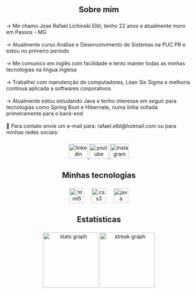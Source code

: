 <h2 align="center">Sobre mim</h2>

###

<p align="left">→ Me chamo Jose Rafael Lichinski Elbl, tenho 22 anos e atualmente moro em Passos - MG<br><br>→ Atualmente curso Análise e Desenvolvimento de Sistemas na PUC PR e estou no primeiro período<br><br>→ Me comunico em inglês com facilidade e tento manter todas as minhas tecnologias na lingua inglesa<br><br>→ Trabalhei com manutenção de computadores, Lean Six Sigma e melhoria contínua aplicada a softwares corporativos<br><br>→ Atualmente estou estudando Java e tenho interesse em seguir para tecnologias como Spring Boot e Hibernate, numa linha voltada primeiramente para o back-end<br><br>📩 Para contato envie um e-mail para: rafael.elbl@hotmail.com ou para minhas redes sociais:</p>

###

<div align="center">
  <a href="https://www.linkedin.com/in/jos%C3%A9-rafael-lichinski-elbl-150375289/" target="_blank">
    <img src="https://raw.githubusercontent.com/maurodesouza/profile-readme-generator/master/src/assets/icons/social/linkedin/default.svg" width="52" height="40" alt="linkedin logo"  />
  </a>
  <a href="https://www.youtube.com/@feydev" target="_blank">
    <img src="https://raw.githubusercontent.com/maurodesouza/profile-readme-generator/master/src/assets/icons/social/youtube/default.svg" width="52" height="40" alt="youtube logo"  />
  </a>
  <a href="https://www.instagram.com/elbl_rafael/" target="_blank">
    <img src="https://raw.githubusercontent.com/maurodesouza/profile-readme-generator/master/src/assets/icons/social/instagram/default.svg" width="52" height="40" alt="instagram logo"  />
  </a>
</div>

###

<h2 align="center">Minhas tecnologias</h2>

###

<div align="center">
  <img src="https://cdn.jsdelivr.net/gh/devicons/devicon/icons/html5/html5-plain.svg" height="40" alt="html5 logo"  />
  <img width="12" />
  <img src="https://cdn.jsdelivr.net/gh/devicons/devicon/icons/css3/css3-plain.svg" height="40" alt="css3 logo"  />
  <img width="12" />
  <img src="https://cdn.jsdelivr.net/gh/devicons/devicon/icons/java/java-original-wordmark.svg" height="40" alt="java logo"  />
</div>

###

<h2 align="center">Estatísticas</h2>

###

<div align="center">
  <img src="https://github-readme-stats.vercel.app/api?username=rafael-elbl19&hide_title=false&hide_rank=false&show_icons=true&include_all_commits=true&count_private=true&disable_animations=false&theme=vue-dark&locale=pt-br&hide_border=false&order=1" height="150" alt="stats graph"  />
  <img src="https://streak-stats.demolab.com?user=rafael-elbl19&locale=pt-br&mode=daily&theme=vue-dark&hide_border=false&border_radius=5&order=3" height="150" alt="streak graph"  />
</div>

###
